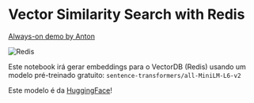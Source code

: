 # Vector Similarity Search with Redis

[Always-on demo by Anton](https://antonum-redis-vss-streamlit-streamlit-app-p4z5th.streamlit.app/)

![Redis](https://redis.com/wp-content/themes/wpx/assets/images/logo-redis.svg?auto=webp&quality=85,75&width=120)


Este notebook irá gerar embeddings para o VectorDB (Redis) usando um modelo pré-treinado gratuito: `sentence-transformers/all-MiniLM-L6-v2`

Este modelo é da [HuggingFace](https://huggingface.co/)!
